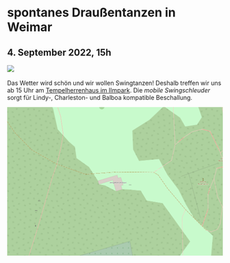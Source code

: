 # **spontanes Draußentanzen** in Weimar
## 4. September 2022, 15h
![](https://i.pinimg.com/736x/d8/c6/a5/d8c6a5e4274796daa93357c73a45a89c.jpg)

Das Wetter wird schön und wir wollen Swingtanzen!
Deshalb treffen wir uns ab 15 Uhr am [Tempelherrenhaus im Ilmpark](https://de.wikipedia.org/wiki/Tempelherrenhaus_(Weimar)). Die *mobile Swingschleuder* sorgt für Lindy-, Charleston- und Balboa kompatible Beschallung.

[![Tempelherrenhaus in Weimar](map.svg)](https://osm.org/go/0MAV~e~OF?m= " Treffpunkt am Tempelherrenhaus im Ilmpark")


